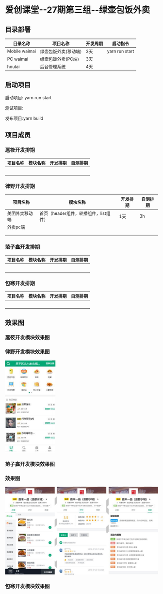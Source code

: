 # 爱创课堂--27期第三组--绿壶包饭外卖



## 目录部署

| 目录名称      | 项目名称             | 开发周期 | 启动指令 |
| ------------- | -------------------- | -------- | -------- |
| Mobile waimai | 绿壶包饭外卖(移动端) | 3天      |  yarn run start  |
| PC waimai     | 绿壶包饭外卖(PC端)   | 3天      |          |
| houtai        | 后台管理系统         | 4天      |          |

## 启动项目

启动项目: yarn run start

测试项目:

发布项目:yarn build

## 项目成员

### 扈筱开发排期

| 项目名称 | 模块名称 | 开发排期 | 自测排期 |
| -------- | -------- | -------- | -------- |
|          |          |          |          |
|          |          |          |          |
|          |          |          |          |
|          |          |          |          |
|          |          |          |          |

### 律野开发排期

| 项目名称       | 模块名称                               | 开发排期 | 自测排期 |
| -------------- | -------------------------------------- | -------- | -------- |
| 美团外卖移动端 | 首页（header组件，轮播组件，list组件） | 1天      | 3h       |
| 外卖pc端       |                                        |          |          |
|                |                                        |          |          |
|                |                                        |          |          |
|                |                                        |          |          |

### 范子鑫开发排期

| 项目名称 | 模块名称 | 开发排期 | 自测排期 |
| -------- | -------- | -------- | -------- |
|          |          |          |          |
|          |          |          |          |
|          |          |          |          |
|          |          |          |          |
|          |          |          |          |

### 包寒开发排期

| 项目名称 | 模块名称 | 开发排期 | 自测排期 |
| -------- | -------- | -------- | -------- |
|          |          |          |          |
|          |          |          |          |
|          |          |          |          |
|          |          |          |          |
|          |          |          |          |

## 效果图

### 扈筱开发模块效果图

### 律野开发模块效果图

![](https://github.com/Enclosed123/Music/blob/master/img/01.png)

### 范子鑫开发模块效果图

### 效果图

![](https://github.com/Enclosed123/Music/blob/fanfan/two.png)

### 包寒开发模块效果图





